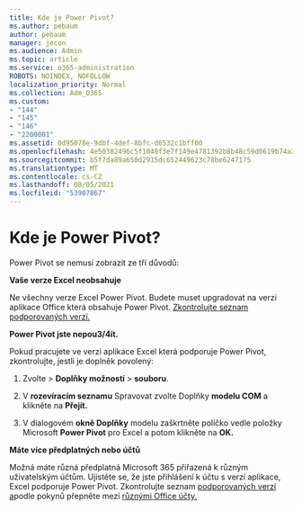 ```yaml
---
title: Kde je Power Pivot?
ms.author: pebaum
author: pebaum
manager: jecon
ms.audience: Admin
ms.topic: article
ms.service: o365-administration
ROBOTS: NOINDEX, NOFOLLOW
localization_priority: Normal
ms.collection: Adm_O365
ms.custom:
- "144"
- "145"
- "146"
- "2200001"
ms.assetid: 0d95078e-9dbf-4def-8bfc-d6532c1bff00
ms.openlocfilehash: 4e50382496c5f1040f3e7f149e4781392b8b48c59d0619b74a20ea324ebc8995
ms.sourcegitcommit: b5f7da89a650d2915dc652449623c78be6247175
ms.translationtype: MT
ms.contentlocale: cs-CZ
ms.lasthandoff: 08/05/2021
ms.locfileid: "53907867"
---
```

# <a name="where-is-power-pivot"></a>Kde je Power Pivot?

Power Pivot se nemusí zobrazit ze tří důvodů:
  
**Vaše verze Excel neobsahuje**
  
Ne všechny verze Excel Power Pivot. Budete muset upgradovat na verzi aplikace Office která obsahuje Power Pivot. [Zkontrolujte seznam podporovaných verzí.](https://support.office.com/article/aa64e217-4b6e-410b-8337-20b87e1c2a4b.aspx)
  
**Power Pivot jste nepou3/4ít.**
  
Pokud pracujete ve verzi aplikace Excel která podporuje Power Pivot, zkontrolujte, jestli je doplněk povolený:
  
1. Zvolte  \> **Doplňky možností** \> **souboru**.

2. V **rozevíracím seznamu** Spravovat zvolte Doplňky **modelu COM** a klikněte na **Přejít.**

3. V dialogovém **okně Doplňky** modelu zaškrtněte políčko vedle položky Microsoft **Power Pivot** pro Excel a potom klikněte na **OK.**

**Máte více předplatných nebo účtů**
  
Možná máte různá předplatná Microsoft 365 přiřazená k různým uživatelským účtům. Ujistěte se, že jste přihlášení k účtu s verzí aplikace, Excel podporuje Power Pivot. Zkontrolujte seznam [podporovaných verzí a](https://support.office.com/article/aa64e217-4b6e-410b-8337-20b87e1c2a4b.aspx)podle pokynů přepněte mezi [různými Office účty.](https://support.office.com/article/b9582171-fd1f-4284-9846-bdd72bb28426.aspx#BKMK_WebSwitchAccounts)
